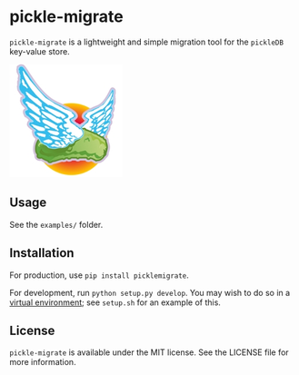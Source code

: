 # pickle-migrate

`pickle-migrate` is a lightweight and simple migration tool for the `pickleDB`
key-value store.

<img src="images/pickle-migrate.jpg" alt="pickle-migrate"/>

## Usage

See the `examples/` folder.

## Installation

For production, use `pip install picklemigrate`.

For development, run `python setup.py develop`. You may wish to do so in a
[virtual environment](https://virtualenvwrapper.readthedocs.org/en/latest/);
see `setup.sh` for an example of this.

## License

`pickle-migrate` is available under the MIT license. See the LICENSE file for
more information.
